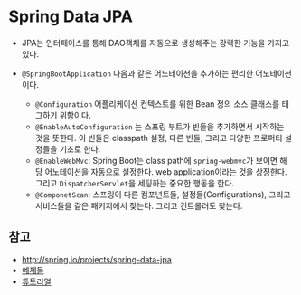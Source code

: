 # Spring Data JPA
- JPA는 인터페이스를 통해 DAO객체를 자동으로 생성해주는 강력한 기능을 가지고 있다.

- `@SpringBootApplication` 다음과 같은 어노테이션을 추가하는 편리한 어노테이션이다.
    - `@Configuration` 어플리케이션 컨텍스트를 위한 Bean 정의 소스 클래스를 태그하기 위함이다.
    - `@EnableAutoConfiguration` 는 스프링 부트가 빈들을 추가하면서 시작하는 것을 뜻한다. 이 빈들은 classpath 설정, 다른 빈들, 그리고 다양한 프로퍼티 설정들을 기초로 한다.
    - `@EnableWebMvc`: Spring Boot는 class path에 `spring-webmvc`가 보이면 해당 어노테이션을 자동으로 설정한다. web application이라는 것을 상징한다. 그리고 `DispatcherServlet`을 세팅하는 중요한 행동을 한다.
    - `@ComponetScan`: 스프링이 다른 컴포넌트들, 설정들(Configurations), 그리고 서비스들을 같은 패키지에서 찾는다. 그리고 컨트롤러도 찾는다.
    

## 참고
- http://spring.io/projects/spring-data-jpa
- [예제들](https://github.com/spring-projects/spring-data-examples/tree/master/jpa)
- [튜토리얼](https://spring.io/guides/gs/accessing-data-jpa/)